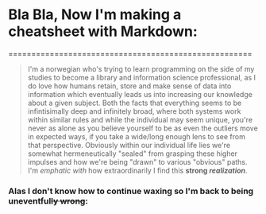# Bla Bla, Now I'm making a cheatsheet with Markdown:
=====================================================
> I'm a norwegian who's trying to learn programming on the side of my studies to become a library and information science professional, as I do love how humans retain, store and make sense of data into information which eventually leads us into increasing our knowledge about a given subject. Both the facts that everything seems to be infintisimally deep and infinitely broad, where both systems work within similar rules and while the individual may seem unique, you're never as alone as you believe yourself to be as even the outliers move in expected ways, if you take a wide/long enough lens to see from that perspective. Obviously within our individual life lies we're somewhat hermeneutically "sealed" from grasping these higher impulses and how we're being "drawn" to various "obvious" paths.
> I'm *emphatic* _with_ how extraordinarily I find this __strong *realization*__.
### Alas I don't know how to continue waxing so I'm back to being uneventful~~ly wrong~~:


<!--
**Pyropop/Pyropop** is a ✨ _special_ ✨ repository because its `README.md` (this file) appears on your GitHub profile.

Here are some ideas to get you started:

- 🔭 I’m currently working on ...
- 🌱 I’m currently learning ...
- 👯 I’m looking to collaborate on ...
- 🤔 I’m looking for help with ...
- 💬 Ask me about ...
- 📫 How to reach me: ...
- 😄 Pronouns: ...
- ⚡ Fun fact: ...
-->
